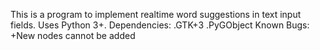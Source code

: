 This is a program to implement realtime word suggestions in text input fields.
Uses Python 3+.
Dependencies:
.GTK+3
.PyGObject
Known Bugs:
+New nodes cannot be added
